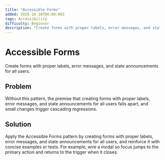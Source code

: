 ```yaml
---
title: "Accessible Forms"
added: 2025-10-10T00:00:00Z
tags: Accessibility
difficulty: Beginner
description: "Create forms with proper labels, error messages, and state announcements for all users."
---
```

# Accessible Forms

Create forms with proper labels, error messages, and state announcements for all users.

## Problem

Without this pattern, the premise that creating forms with proper labels, error messages, and state announcements for all users falls apart, and small changes trigger cascading regressions.

## Solution

Apply the Accessible Forms pattern by creating forms with proper labels, error messages, and state announcements for all users, and reinforce it with concise examples or tests. For example, wire a modal so focus jumps to the primary action and returns to the trigger when it closes.
